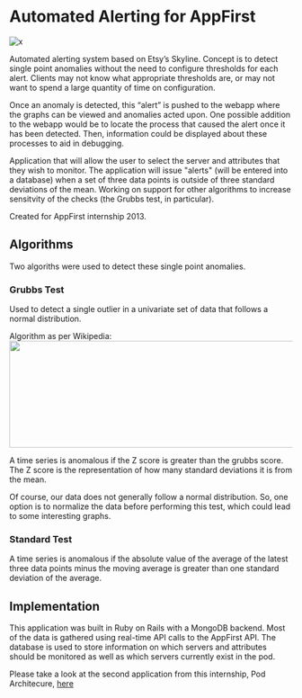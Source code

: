 # Automated Alerting for AppFirst

![x](https://raw.github.com/appfirst/automated_alerting_app/master/public/screenshot.png)

Automated alerting system based on Etsy’s Skyline.
Concept is to detect single point anomalies without the need to configure thresholds for each alert. Clients may not know what appropriate thresholds are, or may not want to spend a large quantity of time on configuration.

Once an anomaly is detected, this “alert” is pushed to the webapp where the graphs can be viewed and anomalies acted upon. One possible addition to the webapp would be to locate the process that caused the alert once it has been detected. Then, information could be displayed about these processes to aid in debugging.

Application that will allow the user to select the server and attributes that they wish to monitor. The application will issue "alerts" (will be entered into a database) when a set of three data points is outside of three standard deviations of the mean. Working on support for other algorithms to increase sensitvity of the checks (the Grubbs test, in particular).

Created for AppFirst internship 2013.

## Algorithms

Two algoriths were used to detect these single point anomalies. 

### Grubbs Test
Used to detect a single outlier in a univariate set of data that follows a normal distribution.

Algorithm as per Wikipedia: 
<img src='https://raw.github.com/appfirst/automated_alerting_app/master/public/algorithm.png' height='190' width='822'></img>

A time series is anomalous if the Z score is greater than the grubbs score. The Z score is the representation of how many standard deviations it is from the mean.

Of course, our data does not generally follow a normal distribution. So, one option is to normalize the data before performing this test, which could lead to some interesting graphs.

### Standard Test

A time series is anomalous if the absolute value of the average of the latest three data points minus the moving average is greater than one standard deviation of the average.

## Implementation

This application was built in Ruby on Rails with a MongoDB backend. Most of the data is gathered using real-time API calls to the AppFirst API. The database is used to store information on which servers and attributes should be monitored as well as which servers currently exist in the pod.


Please take a look at the second application from this internship, Pod Architecure, [here](https://github.com/alexandraorth/server_architecture)